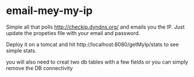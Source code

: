 # email-mey-my-ip

Simple all that polls http://checkip.dyndns.org/ and emails you the IP.  Just update the propeties file with your email and password.

Deploy it on a tomcat and hit http://localhost:8080/getMyIp/stats to see simple stats. 

you will also need to creat two db tables with a few fields or you can simply remove the DB connectivity
